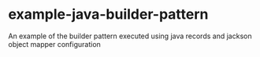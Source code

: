 # example-java-builder-pattern
An example of the builder pattern executed using java records and jackson object mapper configuration
